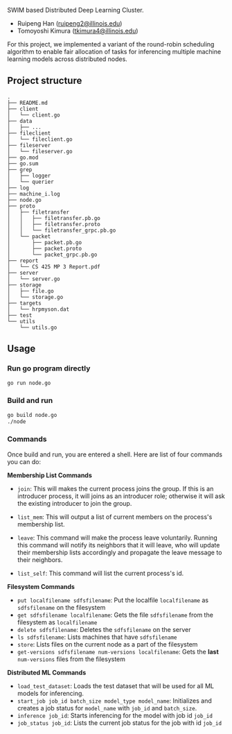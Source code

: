 SWIM based Distributed Deep Learning Cluster.

- Ruipeng Han (ruipeng2@illinois.edu)
- Tomoyoshi Kimura (tkimura4@illinois.edu)

For this project, we implemented a variant of the round-robin scheduling algorithm to enable fair allocation of tasks for inferencing multiple machine learning models across distributed nodes.


## Project structure

```
.
├── README.md
├── client
│   └── client.go
├── data
│   ├── ...
├── fileclient
│   └── fileclient.go
├── fileserver
│   └── fileserver.go
├── go.mod
├── go.sum
├── grep
│   ├── logger
│   └── querier
├── log
├── machine_i.log
├── node.go
├── proto
│   ├── filetransfer
│   │   ├── filetransfer.pb.go
│   │   ├── filetransfer.proto
│   │   └── filetransfer_grpc.pb.go
│   └── packet
│       ├── packet.pb.go
│       ├── packet.proto
│       └── packet_grpc.pb.go
├── report
│   └── CS 425 MP 3 Report.pdf
├── server
│   └── server.go
├── storage
│   ├── file.go
│   └── storage.go
├── targets
│   └── hrpmyson.dat
├── test
└── utils
    └── utils.go
```

## Usage

### Run go program directly

```bash
go run node.go
```

### Build and run 

```bash
go build node.go
./node
```

### Commands
Once build and run, you are entered a shell. Here are list of four commands you can do:

**Membership List Commands**

- ```join```: This will makes the current process joins the group. If this is an introducer process, it will joins as an introducer role; otherwise it will ask the existing introducer to join the group.

- ```list_mem```: This will output a list of current members on the process's membership list.

- ```leave```: This command will make the process leave voluntarily. Running this command will notify its neighbors that it will leave, who will update their membership lists accordingly and propagate the leave message to their neighbors.

- ```list_self```: This command will list the current process's id.

**Filesystem Commands**

- ```put localfilename sdfsfilename```: Put the localfile `localfilename` as `sdfsfilename` on the filesystem
- ```get sdfsfilename localfilename```: Gets the file `sdfsfilename` from the filesystem as `localfilename`
- ```delete sdfsfilename```: Deletes the `sdfsfilename` on the server
- ```ls sdfsfilename```: Lists machines that have `sdfsfilename`
- ```store```: Lists files on the current node as a part of the filesystem
- ```get-versions sdfsfilename num-versions localfilename```: Gets the **last** `num-versions` files from the filesystem


**Distributed ML Commands**

- ```load_test_dataset```: Loads the test dataset that will be used for all ML models for inferencing.
- ```start_job job_id batch_size model_type model_name```: Initializes and creates a job status for `model_name` with `job_id` and `batch_size`.
- ```inference job_id```: Starts inferencing for the model with job id `job_id `
- ```job_status job_id```: Lists the current job status for the job with id `job_id `

